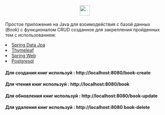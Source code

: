 <h1 align="center"> 
<img src="https://github.com/blackcater/blackcater/raw/main/images/Hi.gif" height="32"/></h1>
<p>Простое приложение на Java для взоимодействия с базой данных (Book) с функционалом CRUD созданное для закрепления пройденных тем с использованием: </p>
    <a href="https://mvnrepository.com/artifact/org.springframework.data/spring-data-jpa/3.0.1">  <li>Spring Data Jpa </li></a>
    <a href="https://mvnrepository.com/artifact/org.thymeleaf/thymeleaf-spring5/3.1.1.RELEASE">  <li>Thymeleaf </li></a>
    <a href="https://mvnrepository.com/artifact/org.springframework/spring-web/6.0.4">  <li>Spring Web </li></a>
    <a href="https://mvnrepository.com/artifact/org.postgresql/postgresql/42.5.2">  <li>Postgresql </li></a>
   <h4 <ins> Для создания книг используй : http://localhost:8080/book-create</ins>
   <h4 <ins> Для чтения книг используй : http://localhost:8080/book</ins>
   <h4 <ins> Для обновления книг используй : http://localhost:8080/book-update</ins>
   <h4 <ins> Для удаления книг используй : http://localhost:8080 book-delete</ins>


